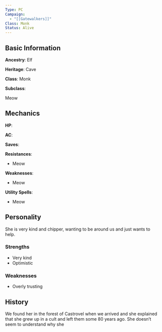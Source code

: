 ```yaml
---
Type: PC
Campaign:
  - "[[Gatewalkers]]"
Class: Monk
Status: Alive
---
```

## Basic Information

**Ancestry**: Elf

**Heritage**: Cave

**Class**: Monk

**Subclass**:

Meow

## Mechanics

**HP**:

**AC**:

**Saves**:

**Resistances**:

- Meow

**Weaknesses**:

- Meow

**Utility Spells**:

- Meow

## Personality

She is very kind and chipper, wanting to be around us and just wants to help.

### Strengths

- Very kind
- Optimistic

### Weaknesses

- Overly trusting

## History

We found her in the forest of Castrovel when we arrived and she explained that she grew up in a cult and left them some 80 years ago. She doesn’t seem to understand why she